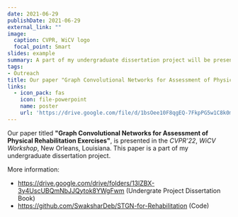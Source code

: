 ```yaml
---
date: 2021-06-29
publishDate: 2021-06-29
external_link: ""
image:
  caption: CVPR, WiCV logo
  focal_point: Smart
slides: example
summary: A part of my undergraduate dissertation project will be presented at <span style="color:red"> **CVPR'22, WiCV Workshop**</span> 
tags:
- Outreach
title: Our paper "Graph Convolutional Networks for Assessment of Physical Rehabilitation Exercises" is presented in CVPR'22, WiCV Workshop
links:
  - icon_pack: fas
    icon: file-powerpoint
    name: poster
    url: 'https://drive.google.com/file/d/1bsOee10F8qgEQ-7FkpPG5w1C8k0mKTji/view'
---
```

Our paper titled **"Graph Convolutional Networks for Assessment of Physical Rehabilitation Exercises"**, is presented in the *CVPR'22*, *WiCV Workshop*, New Orleans, Louisiana. This paper is a part of my undergraduate dissertation project. 

More information:
- https://drive.google.com/drive/folders/13lZBX-3y4UscUBQmNbJJQytok8YWgFwm (Undergrate Project Dissertation Book)
- https://github.com/SwaksharDeb/STGN-for-Rehabilitation (Code)